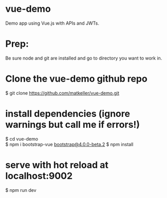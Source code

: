# vue-demo

Demo app using Vue.js with APIs and JWTs.


# Prep:
Be sure node and git are installed and go to directory you want to work in. 

# Clone the vue-demo github repo
$ git clone https://github.com/matkeller/vue-demo.git

# install dependencies (ignore warnings but call me if errors!)
$ cd vue-demo   
$ npm i bootstrap-vue bootstrap@4.0.0-beta.2
$ npm install

# serve with hot reload at localhost:9002
$ npm run dev

